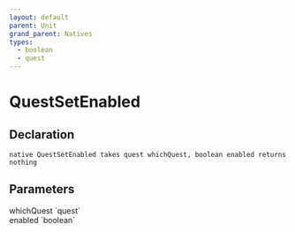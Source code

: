 ```yaml
---
layout: default
parent: Unit
grand_parent: Natives
types:
  - boolean
  - quest
---
```


# QuestSetEnabled

## Declaration

```
native QuestSetEnabled takes quest whichQuest, boolean enabled returns nothing
```

## Parameters
<dl>
  <dt>whichQuest `quest`</dt>
  <dd></dd>

  <dt>enabled `boolean`</dt>
  <dd></dd>
</dl>